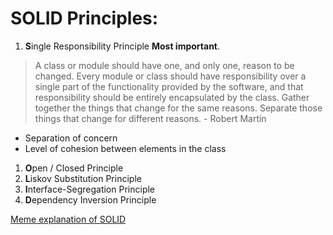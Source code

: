 # SOLID Principles:

1. **S**ingle Responsibility Principle **Most important**.
> A class or module should have one, and only one, reason to be changed.
> Every module or class should have responsibility over a single part of the functionality provided by the software, and that responsibility should be entirely encapsulated by the class.
> Gather together the things that change for the same reasons. Separate those things that change for different reasons. - Robert Martin
- Separation of concern
- Level of cohesion between elements in the class
1. **O**pen / Closed Principle
1. **L**iskov Substitution Principle
1. **I**nterface-Segregation Principle
1. **D**ependency Inversion Principle

[Meme explanation of SOLID](https://zeroturnaround.com/rebellabs/object-oriented-design-principles-and-the-5-ways-of-creating-solid-applications/)
